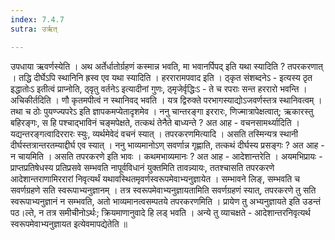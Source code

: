 ```yaml
---
index: 7.4.7
sutra: उर्ऋत्

---
```

 उपधाया ऋवर्णस्येति । अथ अर्तेर्धातोर्ग्रहणं कस्मान्न भवति, मा भवानर्पिपद् इति यथा स्यादिति ? तपरकरणात् । तद्धि दीर्घेऽपि स्थानिनि ह्रस्व एव यथा स्यादिति । हररारामपवाद इति । ठ्कृत संशब्दनेऽ - इत्यस्य ठृत इद्धातोःऽ इतीत्वं प्राप्नोति, ठ्वृतु वर्तनेऽ इत्यादीनां गुणः, ठ्मृजेर्वृद्धिःऽ - ते च रपराः सन्त हररारो भवन्ति । अचिकीर्तदिति । णौ कृतमपीत्वं न स्थानिवद् भवति । यत्र द्विरुक्ते परभागस्याद्योऽजवर्णस्तत्र स्थानिवत्वम् । तथा च ठोः पुयण्ज्यपरेऽ इति ज्ञापकमप्येतादृशमेव । ननु चान्तरङ्गा इररारः, णिज्मात्रापेक्षत्वात्; ऋकारस्तु बहिरङ्गः, स हि पश्चाद्भाविनं चङ्मपेक्षते, तत्कथं तेनैते बाध्यन्ते ? अत आह - वचनसामर्थ्यादिति । यद्यन्तरङ्गत्वादिररारः स्युः, व्यर्थमेवेदं वचनं स्यात् । तपरकरणमित्यादि । असति तस्मिन्यत्र स्थानी दीर्घस्तत्रान्तरतम्याद्दीर्घ एव स्यात् । ननु भाव्यमानोऽण् सवर्णान्न गृह्णाति, तत्कथं दीर्घस्य प्रसङ्गः ? अत आह - न चायमिति । असति तपरकरणे इति भावः । कथमभाव्यमानः ? अत आह - आदेशान्तरेति । अयमभिप्रायः - प्राप्तप्रतिषेधस्य प्रतिप्रसवे सम्भवति नापूर्वविधानं युक्तमिति तावन्न्यायः, ततश्चासति तपरकरणे आदेशान्तराणामिररारां निवृत्यर्थं यथावस्थितमृवर्णस्वरूपमेवाभ्यनुज्ञायेत । सम्भावने लिङ्, सम्भवति च सवर्णग्रहणे सति स्वरूपाभ्यनुज्ञानम् । तत्र स्वरूपमेवाभ्यनुज्ञायतामिति सवर्णग्रहणं स्यात्, तपरकरणे तु सति स्वरूपाभ्यनुज्ञानं न सम्भवति, अतो भाव्यमानत्वसम्पतये तपरकरणमिति । प्रायेण तु अभ्यनुज्ञायते इति उडन्तं पठ।ल्ते, न तत्र समीचीनोऽर्थः; क्रियमाणानुवादे हि लड् भवति । अन्ये तु व्याचक्षते - आदेशान्तरनिवृत्यर्थ स्वरूपमेवाभ्यनुज्ञायत इत्येवमापद्येतेति ॥